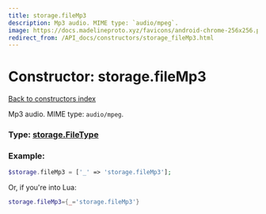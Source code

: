 ```yaml
---
title: storage.fileMp3
description: Mp3 audio. MIME type: `audio/mpeg`.
image: https://docs.madelineproto.xyz/favicons/android-chrome-256x256.png
redirect_from: /API_docs/constructors/storage_fileMp3.html
---
```

# Constructor: storage.fileMp3  
[Back to constructors index](index.md)



Mp3 audio. MIME type: `audio/mpeg`.




### Type: [storage.FileType](../types/storage.FileType.md)


### Example:

```php
$storage.fileMp3 = ['_' => 'storage.fileMp3'];
```  


Or, if you're into Lua:

```lua
storage.fileMp3={_='storage.fileMp3'}

```


